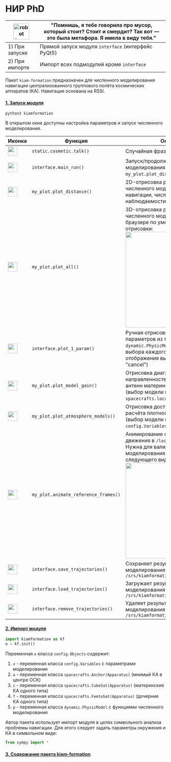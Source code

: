 # НИР PhD
| <img src="images/robot1.png" alt="robot image" width="50"/> | "Помнишь, я тебе говорила про мусор, который стоит? Стоит и смердит? Так вот — это была метафора. Я имела в виду тебя." |
|-------------------------------------------------------------|-------------------------------------------------------------------------------------------------------------------------|
| 1) При запуске                                              | Прямой запуск модуля `interface` (интерфейс PyQt5)                                                                      |
| 2) При импорте                                              | Импорт всех подмодулей кроме `interface`                                                                                |

Пакет `kiam-formation` предназначен для численного моделирования навигации централизованного группового полёта космических аппаратов (КА). Навигация основана на RSSI.

#### <u>1. Запуск модуля</u>
``` console
python3 kiamformation
```
В открытом окне доступны настройка параметров и запуск численного моделирования.

| Иконка                                       | Функция                              | Описание                                                                                                                                                                  |
|----------------------------------------------|--------------------------------------|---------------------------------------------------------------------------------------------------------------------------------------------------------------------------|
| <img src="images/robot1.png" width="30"/>    | `static.cosmetic.talk()`             | Случайная фраза.                                                                                                                                                          |
| <img src="images/integral.png" width="30"/>  | `interface.main_run()`               | Запуск/продолжение численного моделирования (с отображением `my_plot.plot_distance()`)                                                                                    |
| <img src="images/plot.png" width="30"/>      | `my_plot.plot_distance()`            | 2D-отрисовка результатов численного моделирования (ошибки навигации, численные критерии наблюдаемости)                                                                    |
| <img src="images/orbit.png" width="30"/>     | `my_plot.plot_all()`                 | 3D-отрисовка результатов численного моделирования в браузере по умолчанию. Пример отрисовки: <img src="images/example.gif" width="300">                                   |
| <img src="images/param.png" width="30"/>     | `interface.plot_1_param()`           | Ручная отрисовка записанных параметров из таблицы `dynamic.PhysicModel.record` (после выбора каждого параметра "ок", для отображения выбранных параметров "cancel")       |
| <img src="images/antenna.png" width="30"/>   | `my_plot.plot_model_gain()`          | Отрисовка диаграмм направленностей для выбранных антенн материнских и дочерних КА (выбор модели в `spacecrafts.local_dipole`)                                             |
| <img src="images/air.png" width="30"/>       | `my_plot.plot_atmosphere_models()`   | Отрисовка доступных моделей расчёта плотности атмосферы (выбор модели в `config.Variables.ATMOSPHERE_MODEL`)                                                              |
| <img src="images/animation.png" width="30"/> | `my_plot.animate_reference_frames()` | Анимирование орбитального движения в `/localfiles/res.gif`. Нужна для валидации моделирования. Создаёт анимацию следующего вида: <img src="images/earth.gif" width="300"> |
| <img src="images/save.png" width="30"/>      | `interface.save_trajectories()`      | Сохраняет результаты численного моделирования в `/srs/kiamformation/data/trajectories`                                                                                    |
| <img src="images/load.png" width="30"/>      | `interface.load_trajectories()`      | Загружает результаты численного моделирования из `/srs/kiamformation/data/trajectories`                                                                                   |
| <img src="images/eraser.png" width="30"/>    | `interface.remove_trajectories()`    | Удаляет результаты численного моделирования в `/srs/kiamformation/data/trajectories`                                                                                      |


#### <u>2. Импорт модуля</u>
``` Python
import kiamformation as kf
o = kf.init()
```

Переменная `o` класса `config.Objects` содержит:
1) `v` - переменная класса `config.Variables` с параметрами моделирования
2) `a` - переменная класса `spacecrafts.Anchor(Apparatus)` (мнимый КА в центре ОСК)
3) `c` - переменная класса `spacecrafts.CubeSat(Apparatus)` (материнские КА одного типа)
4) `f` - переменная класса `spacecrafts.FemtoSat(Apparatus)` (дочерние КА одного типа)
5) `p` - переменная класса `dynamic.PhysicModel` с функциями численного моделирования

Автор пакета использует импорт модуля в целях символьного анализа проблемы навигации. Для этого следует задать параметры окружения и КА в символьном виде:
``` Python
from sympy import *
```

#### <u>3. Содержание пакета kiam-formation</u>
